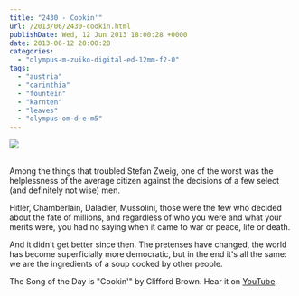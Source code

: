 ```yaml
---
title: "2430 - Cookin'"
url: /2013/06/2430-cookin.html
publishDate: Wed, 12 Jun 2013 18:00:28 +0000
date: 2013-06-12 20:00:28
categories: 
  - "olympus-m-zuiko-digital-ed-12mm-f2-0"
tags: 
  - "austria"
  - "carinthia"
  - "fountein"
  - "karnten"
  - "leaves"
  - "olympus-om-d-e-m5"
---
```

<div class="container">
<div class="center"><a target="_blank" href="https://d25zfm9zpd7gm5.cloudfront.net/1200x1200/2013/20130607_175353_lr.jpg"><img src="https://d25zfm9zpd7gm5.cloudfront.net/0600x0600/2013/20130607_175353_lr.jpg" /></a></div>
</div>
<br />

Among the things that troubled Stefan Zweig, one of the worst was the helplessness of the average citizen against the decisions of a few select (and definitely not wise) men. 

 Hitler, Chamberlain, Daladier, Mussolini, those were the few who decided about the fate of millions, and regardless of who you were and what your merits were, you had no saying when it came to war or peace, life or death.

 And it didn't get better since then. The pretenses have changed, the world has become superficially more democratic, but in the end it's all the same: we are the ingredients of a soup cooked by other people.

The Song of the Day is "Cookin'" by Clifford Brown. Hear it on <a href="http://www.youtube.com/watch?v=Z0KQrxXZPNo" target="_blank">YouTube</a>.
